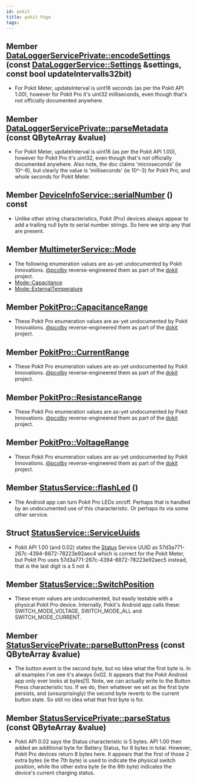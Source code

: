 ```yaml
---
id: pokit
title: pokit Page
tags:
---
```


## Member [DataLoggerServicePrivate::encodeSettings](classDataLoggerServicePrivate_1a774d21863bf83168171143ec8492a736)  (const [DataLoggerService::Settings](structDataLoggerService_1_1Settings) &settings, const bool updateIntervalIs32bit)

* <a id="pokit_1_pokit000001"></a> For Pokit Meter, updateInterval is uint16 seconds (as per the Pokit API 1.00), however for Pokit Pro it's uint32 milliseconds, even though that's not officially documented anywhere.

## Member [DataLoggerServicePrivate::parseMetadata](classDataLoggerServicePrivate_1aed59b28db53cea0757289a0960bed3fd)  (const QByteArray &value)

* <a id="pokit_1_pokit000002"></a> For Pokit Meter, updateInterval is uint16 (as per the Pokit API 1.00), however for Pokit Pro it's uint32, even though that's not officially documented anywhere. Also note, the doc claims 'microseconds' (ie 10^-6), but clearly the value is 'milliseconds' (ie 10^-3) for Pokit Pro, and whole seconds for Pokit Meter.

## Member [DeviceInfoService::serialNumber](classDeviceInfoService_1a006859d13f7c3d7f4179a0ad9cc04213)  () const

* <a id="pokit_1_pokit000003"></a> Unlike other string characteristics, Pokit (Pro) devices always appear to add a trailing null byte to serial number strings. So here we strip any that are present.

## Member [MultimeterService::Mode](classMultimeterService_1a51f66d0b81dace3115c5c68bc931eaea)

* <a id="pokit_1_pokit000004"></a> The following enumeration values are as-yet undocumented by Pokit Innovations. [@pcolby](https://github.com/pcolby) reverse-engineered them as part of the [dokit](https://github.com/pcolby/dokit) project.
* [Mode::Capacitance](classMultimeterService_1a51f66d0b81dace3115c5c68bc931eaeaa22bef5ff8cc5db9cc862164e779f29dc)
* [Mode::ExternalTemperature](classMultimeterService_1a51f66d0b81dace3115c5c68bc931eaeaa8d6937c3adb213bd7b7beb575aa17687)

## Member [PokitPro::CapacitanceRange](namespacePokitPro_1adc67ba31bcd650dd7535939e42cec17a)

* <a id="pokit_1_pokit000005"></a> These Pokit Pro enumeration values are as-yet undocumented by Pokit Innovations. [@pcolby](https://github.com/pcolby) reverse-engineered them as part of the [dokit](https://github.com/pcolby/dokit) project.

## Member [PokitPro::CurrentRange](namespacePokitPro_1ac51059eb5a52fa362da01d4e2f44de21)

* <a id="pokit_1_pokit000006"></a> These Pokit Pro enumeration values are as-yet undocumented by Pokit Innovations. [@pcolby](https://github.com/pcolby) reverse-engineered them as part of the [dokit](https://github.com/pcolby/dokit) project.

## Member [PokitPro::ResistanceRange](namespacePokitPro_1ac6fedf42d1268613f25da2b7c82832a7)

* <a id="pokit_1_pokit000007"></a> These Pokit Pro enumeration values are as-yet undocumented by Pokit Innovations. [@pcolby](https://github.com/pcolby) reverse-engineered them as part of the [dokit](https://github.com/pcolby/dokit) project.

## Member [PokitPro::VoltageRange](namespacePokitPro_1a68ddba45fec73a3391f241f2da38e78a)

* <a id="pokit_1_pokit000008"></a> These Pokit Pro enumeration values are as-yet undocumented by Pokit Innovations. [@pcolby](https://github.com/pcolby) reverse-engineered them as part of the [dokit](https://github.com/pcolby/dokit) project.

## Member [StatusService::flashLed](classStatusService_1a425bf65d42b24c4a621b312fcd152708)  ()

* <a id="pokit_1_pokit000011"></a> The Android app can turn Pokit Pro LEDs on/off. Perhaps that is handled by an undocumented use of this characteristic. Or perhaps its via some other service.

## Struct [StatusService::ServiceUuids](structStatusService_1_1ServiceUuids)

* <a id="pokit_1_pokit000009"></a> Pokit API 1.00 (and 0.02) states the [Status](structStatusService_1_1Status) Service UUID as 57d3a771-267c-4394-8872-78223e92aec4 which is correct for the Pokit Meter, but Pokit Pro uses 57d3a771-267c-4394-8872-78223e92aec5 instead, that is the last digit is a 5 not 4.

## Member [StatusService::SwitchPosition](classStatusService_1a6bb2f85b6df9942ee108c341f4162e1f)

* <a id="pokit_1_pokit000010"></a> These enum values are undocumented, but easily testable with a physical Pokit Pro device. Internally, Pokit's Android app calls these: SWITCH_MODE_VOLTAGE, SWITCH_MODE_ALL and SWITCH_MODE_CURRENT.

## Member [StatusServicePrivate::parseButtonPress](classStatusServicePrivate_1a90d78c3261bea8f23ddf9804ada203c1)  (const QByteArray &value)

* <a id="pokit_1_pokit000013"></a> The button event is the second byte, but no idea what the first byte is. In all examples I've see it's always 0x02. It appears that the Pokit Android app only ever looks at bytes[1].<a id="pokit_1_pokit000014"></a> Note, we can actually write to the Button Press characteristic too. If we do, then whatever we set as the first byte persists, and (unsurprisingly) the second byte reverts to the current button state. So still no idea what that first byte is for.

## Member [StatusServicePrivate::parseStatus](classStatusServicePrivate_1a3a6ff8ca3e9d7c884b269e52dd43aeb0)  (const QByteArray &value)

* <a id="pokit_1_pokit000012"></a> Pokit API 0.02 says the Status characteristic is 5 bytes. API 1.00 then added an additional byte for Battery Status, for 6 bytes in total. However, Pokit Pro devices return 8 bytes here. It appears that the first of those 2 extra bytes (ie the 7th byte) is used to indicate the physical switch position, while the other extra byte (ie the 8th byte) indicates the device's current charging status.